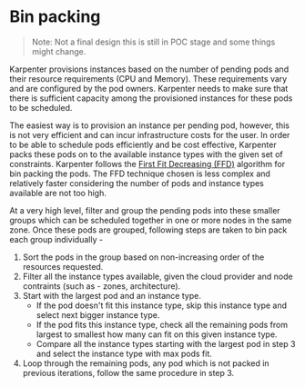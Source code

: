# Bin packing
> Note: Not a final design this is still in POC stage and some things might change.

Karpenter provisions instances based on the number of pending pods and their resource requirements (CPU and Memory). These requirements vary and are configured by the pod owners. Karpenter needs to make sure that there is sufficient capacity among the provisioned instances for these pods to be scheduled.

The easiest way is to provision an instance per pending pod, however, this is not very efficient and can incur infrastructure costs for the user. In order to be able to schedule pods efficiently and be cost effective, Karpenter packs these pods on to the available instance types with the given set of constraints. Karpenter follows the [First Fit Decreasing (FFD)](https://en.wikipedia.org/wiki/Bin_packing_problem#First_Fit_Decreasing_(FFD)) algorithm for bin packing the pods. The FFD technique chosen is less complex and relatively faster considering the number of pods and instance types available are not too high.

At a very high level, filter and group the pending pods into these smaller groups which can be scheduled together in one or more nodes in the same zone. Once these pods are grouped, following steps are taken to bin pack each group individually -

1. Sort the pods in the group based on non-increasing order of the resources requested.
2. Filter all the instance types available, given the cloud provider and node contraints (such as - zones, architecture).
3. Start with the largest pod and an instance type.
    - If the pod doesn't fit this instance type, skip this instance type and select next bigger instance type.
    - If the pod fits this instance type, check all the remaining pods from largest to smallest how many can fit on this given instance type. 
    - Compare all the instance types starting with the largest pod in step 3 and select the instance type with max pods fit.
4. Loop through the remaining pods, any pod which is not packed in previous iterations, follow the same procedure in step 3.
